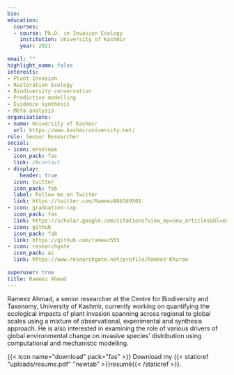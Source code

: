 ```yaml
---
bio: 
education: 
  courses:
  - course: Ph.D. in Invasion Ecology
    institution: University of Kashmir
    year: 2021
  
email: ""
highlight_name: false
interests:
- Plant Invasion
- Restoration Ecology
- Biodiversity conservation
- Predictive modelling
- Evidence synthesis
- Meta analysis 
organizations:
- name: University of Kashmir
  url: https://www.kashmiruniversity.net/
role: Senior Researcher
social:
- icon: envelope
  icon_pack: fas
  link: /#contact
- display:
    header: true
  icon: twitter
  icon_pack: fab
  label: Follow me on Twitter
  link: https://twitter.com/RameezA86349501
- icon: graduation-cap
  icon_pack: fas
  link: https://scholar.google.com/citations?view_op=new_articles&hl=en&imq=Rameez+Ahmad#
- icon: github
  icon_pack: fab
  link: https://github.com/rameez555
- icon: researchgate
  icon_pack: ai
  link: https://www.researchgate.net/profile/Rameez-Khuroo  
  
superuser: true
title: Rameez Ahmad
---
```


Rameez Ahmad, a senior researcher at the Centre for Biodiversity and Taxonomy, University of Kashmir,  currently working on quantifying the ecological impacts of plant invasion spanning across regional to global scales using a mixture of observational, experimental and synthesis approach. He is also interested in examining the role of various drivers of global environmental change on invasive species’ distribution using computational and mechanistic modelling. 

{{< icon name="download" pack="fas" >}} Download my {{< staticref "uploads/resume.pdf" "newtab" >}}resumé{{< /staticref >}}.
